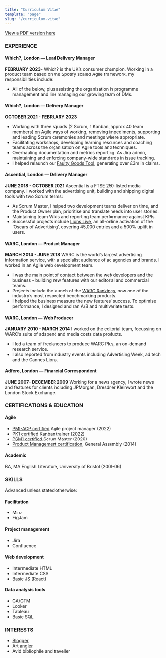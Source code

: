 ```yaml
---
title: "Curriculum Vitae"
template: "page"
slug: "/curriculum-vitae"
---
```


[View a PDF version here](https://josephclift.com/media/josephclift_cv_onepage_2023.pdf)
### EXPERIENCE
#### Which?, London — Lead Delivery Manager
**FEBRUARY 2023-**
Which? is the UK’s consumer champion. Working in a product team based on the Spotify scaled Agile framework, my responsibilities include:
* All of the below, plus assisting the organisation in programme management and line managing our growing team of DMs.

#### Which?, London — Delivery Manager
**OCTOBER 2021 - FEBRUARY 2023**
* Working with three squads (2 Scrum, 1 Kanban, approx 40 team members) on Agile ways of working, removing impediments, supporting and leading Scrum ceremonies and meetings where appropriate.
* Facilitating workshops, developing learning resources and coaching teams across the organisation  on Agile tools and techniques.
* Overhauling documentation and metrics reporting. As Jira admin, maintaining and enforcing company-wide standards in issue tracking.
* I helped relaunch our [Faulty Goods Tool](https://josephclift.com/projects), generating over £3m in claims.

#### Ascential, London — Delivery Manager
**JUNE 2018 - OCTOBER 2021**
Ascential is a FTSE 250-listed media company. I worked with the advertising unit, building and shipping digital tools with two Scrum teams:
* As Scrum Master, I helped two development teams deliver on time, and the Product Owner plan, prioritise and translate needs into user stories. 
* Maintaining team Wikis and reporting team performance against KPIs.
* Successful projects include [Lions Live](https://josephclift.com/projects), an all-online activation of the ‘Oscars of Advertising’, covering 45,000 entries and a 500% uplift in users.

#### WARC, London — Product Manager
**MARCH 2014 - JUNE 2018**
WARC is the world’s largest advertising information service, with a specialist audience of ad agencies and brands. I worked in an Agile web development team.
* I was the main point of contact between the web developers and the business - building new features with our editorial and commercial teams.
* Projects include the launch of the [WARC Rankings](https://josephclift.com/projects), now one of the industry’s most respected benchmarking products.
* I helped the business measure the new features’ success. To optimise performance, I designed and ran A/B and multivariate tests.

#### WARC, London — Web Producer
**JANUARY 2010 - MARCH 2014**
I worked on the editorial team, focussing on WARC’s suite of adspend and media costs data products. 
* I led a team of freelancers to produce WARC Plus, an on-demand research service. 
* I also reported from industry events including Advertising Week, ad:tech and the Cannes Lions.

#### Adfero, London — Financial Correspondent
**JUNE 2007- DECEMBER 2009** Working for a news agency, I wrote news and features for clients including JPMorgan, Dresdner Kleinwort and the London Stock Exchange.

### CERTIFICATIONS & EDUCATION
#### Agile  
* [PMI-ACP certified](https://josephclift.com/media/josephclift_PMI-ACP_certificate.pdf) Agile project manager (2022)
* [PK1 certified](https://josephclift.com/media/josephclift_PK1_certificate.pdf) Kanban trainer (2022)
* [PSM1 certified ](https://josephclift.com/media/josephclift_PSMI_certificate.pdf) Scrum Master (2020)
* [Product Management certification](/media/josephclift_GA_certificate.pdf), General Assembly (2014)

#### Academic
BA, MA English Literature, University of Bristol (2001-06)

### SKILLS
Advanced unless stated otherwise:
#### Facilitation
* Miro
* FigJam

#### Project management
* Jira
* Confluence

#### Web development
* Intermediate HTML
* Intermediate CSS
* Basic JS (React)

#### Data analysis tools
* GA/GTM
* Looker
* Tableau
* Basic SQL

### INTERESTS
* [Blogger](http://josephclift.com/)  
* Art [angler](https://artangled.com/)
* Avid bibliophile and traveller
